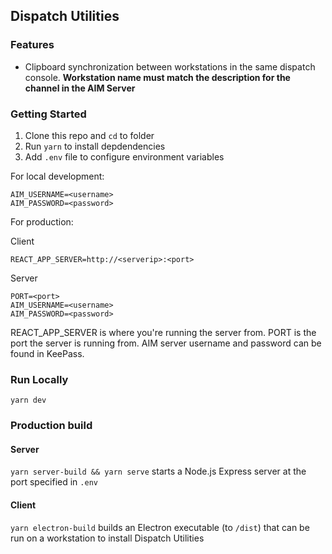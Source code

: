 ## Dispatch Utilities

### Features

* Clipboard synchronization between workstations in the same dispatch console. **Workstation name must match the description for the channel in the AIM Server**

### Getting Started

1.  Clone this repo and `cd` to folder
2.  Run `yarn` to install depdendencies
3.  Add `.env` file to configure environment variables

For local development:

```
AIM_USERNAME=<username>
AIM_PASSWORD=<password>
```

For production:

Client

```
REACT_APP_SERVER=http://<serverip>:<port>
```

Server

```
PORT=<port>
AIM_USERNAME=<username>
AIM_PASSWORD=<password>
```

REACT_APP_SERVER is where you're running the server from.
PORT is the port the server is running from.
AIM server username and password can be found in KeePass.

### Run Locally

`yarn dev`

### Production build

#### Server

`yarn server-build && yarn serve` starts a Node.js Express server at the port specified in `.env`

#### Client

`yarn electron-build` builds an Electron executable (to `/dist`) that can be run on a workstation to install Dispatch Utilities
